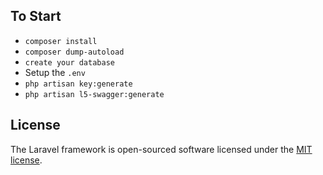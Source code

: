 ## To Start

-   `composer install`
-   `composer dump-autoload`
-   `create your database`
-   Setup the `.env`
-  `php artisan key:generate`
-  `php artisan l5-swagger:generate`


## License

The Laravel framework is open-sourced software licensed under the [MIT license](https://opensource.org/licenses/MIT).
